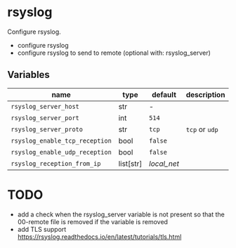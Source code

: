 # rsyslog

Configure rsyslog.

-   configure rsyslog
-   configure rsyslog to send to remote (optional with: rsyslog_server)

## Variables

| name                           | type      | default     | description    |
| ------------------------------ | --------- | ----------- | -------------- |
| `rsyslog_server_host`          | str       | -           |                |
| `rsyslog_server_port`          | int       | `514`       |                |
| `rsyslog_server_proto`         | str       | `tcp`       | `tcp` or `udp` |
| `rsyslog_enable_tcp_reception` | bool      | `false`     |                |
| `rsyslog_enable_udp_reception` | bool      | `false`     |                |
| `rsyslog_reception_from_ip`    | list[str] | _local_net_ |                |

# TODO

-   add a check when the rsyslog_server variable is not present so that the 00-remote file is removed if the variable is removed
-   add TLS support <https://rsyslog.readthedocs.io/en/latest/tutorials/tls.html>
